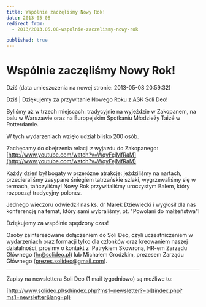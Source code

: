 ```yaml
---
title: Wspólnie zaczęliśmy Nowy Rok!
date: 2013-05-08
redirect_from: 
  - 2013/2013.05.08-wspolnie-zaczelismy-nowy-rok

published: true
---
```




# Wspólnie zaczęliśmy Nowy Rok!

<time>Dziś (data umieszczenia na nowej stronie: 2013-05-08 20:59:32)</time>

Dziś | 
Dziękujemy za przywitanie Nowego Roku z ASK Soli Deo!

Byliśmy aż w trzech miejscach: tradycyjnie na wyjeździe w Zakopanem, na balu w Warszawie oraz na Europejskim Spotkaniu Młodzieży Taizé w Rotterdamie.

W tych wydarzeniach wzięło udział blisko 200 osób.

Zachęcamy do obejrzenia relacji z wyjazdu do Zakopanego: [http://www.youtube.com/watch?v=WqvFejMfRaM](http://www.youtube.com/watch?v=WqvFejMfRaM)

Każdy dzień był bogaty w przeróżne atrakcje: jeździliśmy na nartach, przecieraliśmy zasypane śniegiem 
tatrzańskie szlaki, wygrzewaliśmy się w termach, tańczyliśmy! Nowy Rok przywitaliśmy uroczystym Balem, który rozpoczął tradycyjny polonez.

Jednego wieczoru odwiedził nas ks. dr Marek Dziewiecki i wygłosił dla nas konferencję na temat, który sami wybraliśmy, pt. "Powołani do małżeństwa"!

Dziękujemy za wspólnie spędzony czas!

Osoby zainteresowane dołączeniem do Soli Deo, czyli uczestniczeniem w wydarzeniach oraz formacji tylko dla członków oraz kreowaniem naszej działalności, prosimy o kontakt z&nbsp; Patrykiem Skowroną, HR-em Zarządu Głównego (hr@solideo.pl) lub Michałem Grodzkim, prezesem Zarządu Głównego (prezes.solideo@gmail.com).

------------

Zapisy na newslettera Soli Deo (1 mail tygodniowo) są możliwe tu:

[http://www.solideo.pl/sd/index.php?ms1=newsletter?=pl](index.php?ms1=newsletter&lang=pl)

<!--{{json:{"created_date":"2013-05-08 20:59:32","publish_down":"0000-00-00 00:00:00","id":"1012"}}}-->